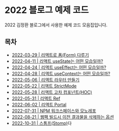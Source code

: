 # 2022 블로그 예제 코드

2022 김정환 블로그에서 사용한 예제 코드 모음집입니다.

## 목차

- [2022-03-29 | 리액트로 폼(Form) 다루기](./react-form)
- [2022-04-11 | 리액트 useState는 어떤 모습일까?](./react-hooks)
- [2022-04-24 | 리액트 useEffect는 어떤 모습일까?](./react-hooks)
- [2022-04-28 | 리액트 useContext는 어떤 모습일까?](./react-hooks)
- [2022-05-06 | 리액트 라우터 만들기 ](./react-router)
- [2022-05-22 | 리액트 StrictMode](./react-strict-mode)
- [2022-05-28 | 리액트 고차 컴포넌트(HOC)](./react-hoc)
- [2022-05-31 | 리액트 Ref](./react-ref)
- [2022-06-02 | 리액트 Portal](./react-portal)
- [2022-07-31 | NPM 워크스페이스와 모노레포](./npm-workspace)
- [2022-08-21 | 웹팩 빌드시 이전 결과물을 삭제하는 옵션](./webpack-output-clean)
- [2022-10-31 | 스톰프(Stomp)](./stomp)다
